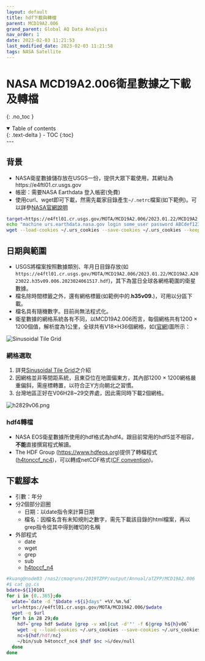 ```yaml
---
layout: default
title: hdf下載與轉檔
parent: MCD19A2.006
grand_parent: Global AQ Data Analysis
nav_order: 1
date: 2023-02-03 11:21:53            
last_modified_date: 2023-02-03 11:21:58
tags: NASA Satellite
---
```


# NASA MCD19A2.006衛星數據之下載及轉檔
{: .no_toc }

<details open markdown="block">
  <summary>
    Table of contents
  </summary>
  {: .text-delta }
- TOC
{:toc}
</details>
---

## 背景

- NASA衛星數據儲存放在USGS一份，提供大眾下載使用，其網址為https://e4ftl01.cr.usgs.gov
- 帳密：需要NASA Earthdata 登入帳密(免費)
- 使用curl、wget即可下載，然需先載家目錄產生`~/.netrc`檔案(如下範例)。可以詳參[NASA官網說明](https://urs.earthdata.nasa.gov/documentation/for_users/data_access/curl_and_wget)

```bash
target=https://e4ftl01.cr.usgs.gov/MOTA/MCD19A2.006/2023.01.22/MCD19A2.A2023022.h35v09.006.2023024061517.hdf
echo "machine urs.earthdata.nasa.gov login some_user password ABCdef123!" > ~/.netrc
wget --load-cookies ~/.urs_cookies --save-cookies ~/.urs_cookies --keep-session-cookies $target
```

## 日期與範圍

- USGS將檔案按照數據類別、年月日目錄存放(如`https://e4ftl01.cr.usgs.gov/MOTA/MCD19A2.006/2023.01.22/MCD19A2.A2023022.h35v09.006.2023024061517.hdf`)，其下為當日全球各網格範圍的衛星數據。
- 檔名除時間標籤之外，還有網格標籤(如範例中的.**h35v09.**)，可用以分區下載。
- 檔名具有隨機數字。目前尚無法程式化。
- 衛星數據的網格系統各有不同，以MCD19A2.006而言，每個網格共有1200 &times; 1200個值，解析度為1公里，全球共有V18&times;H36個網格，如([官網](https://modis-land.gsfc.nasa.gov/MODLAND_grid.html))圖所示：

![Sinusoidal Tile Grid](https://modis-land.gsfc.nasa.gov/images/MODIS_sinusoidal_grid1.gif)

### 網格選取

1. 詳見[Sinusoidal Tile Grid](https://modis-land.gsfc.nasa.gov/MODLAND_grid.html)之介紹
2. 因網格並非等間距系統，且東亞位在地圖偏東方，其內部1200 &times; 1200網格嚴重偏斜，需座標轉置，以符合正Y方向朝北之習慣。
3. 台灣地區正好在V06H28~29交界處，因此需同時下載2個網格。

![h2829v06.png](../../assets/images/h2829v06.png)

### hdf4轉檔

- NASA EOS衛星數據所使用的hdf格式為hdf4。跟目前常用的hdf5並不相容，**不能**直接撰寫程式解讀。
- The HDF Group (https://www.hdfeos.org)提供了轉檔程式([h4tonccf_nc4][h4])，可以轉成netCDF格式([CF convention](https://cfconventions.org/Data/cf-conventions/cf-conventions-1.9/cf-conventions.html))。

## 下載腳本

- 引數：年分
- 分2個部分迴圈
  - 日期：以date指令來計算日期
  - 檔名：因檔名含有未知規則之數字，需先下載該目錄的html檔案，再以grep指令從其中得到確切的名稱
- 外部程式
  - date
  - wget
  - grep
  - sub
  - [h4toccf_n4][h4]

```bash
#kuang@node03 /nas2/cmaqruns/2019TZPP/output/Annual/aTZPP/MCD19A2.006
#$ cat gg.cs
bdate=${1}0101
for i in {0..365};do
  wdate=`date -d "$bdate +${i}days" +%Y.%m.%d`
  url=https://e4ftl01.cr.usgs.gov/MOTA/MCD19A2.006/$wdate
  wget -q $url
  for h in 28 29;do
    hdf=`grep hdf $wdate |grep -v xml|cut -d'"' -f 6|grep h${h}v06`
    wget -q --load-cookies ~/.urs_cookies --save-cookies ~/.urs_cookies --keep-session-cookies ${url}/$hdf
    nc=${hdf/hdf/nc}
    ~/bin/sub h4tonccf_nc4 $hdf $nc >&/dev/null
  done
done
```

[h4]: http://hdfeos.org/software/h4cflib.php "The HDF Group, HDF4 CF CONVERSION TOOLKIT"
